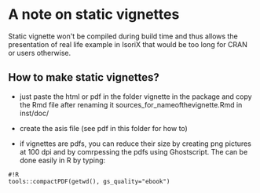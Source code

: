 # A note on static vignettes

Static vignette won't be compiled during build time and thus allows the presentation of real life example in IsoriX that would be too long for CRAN or users otherwise.

## How to make static vignettes?

* just paste the html or pdf in the folder vignette in the package and copy the Rmd file after renaming it sources_for_nameofthevignette.Rmd in inst/doc/

* create the asis file (see pdf in this folder for how to)

* if vignettes are pdfs, you can reduce their size by creating png pictures at 100 dpi and by comrpessing the pdfs using Ghostscript. The can be done easily in R by typing:

```
#!R
tools::compactPDF(getwd(), gs_quality="ebook")
```

